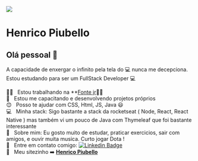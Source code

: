 <img width="auto" src="https://github.com/tgmarinho/tgmarinho/blob/master/banner.png">

# Henrico Piubello

## Olá pessoal 👋
A capacidade de enxergar o infinito pela tela do :computer: nunca me decepciona.
Estou estudando para ser um FullStack Developer :computer:

 🧡:blue_heart:  &nbsp; Estou trabalhando na **[Fonte jr](http://fontejr.com.br/)🧡:blue_heart:
 <br/> :rocket: &nbsp; Estou me capacitando e desenvolvendo projetos próprios
 <br/> :blush: &nbsp; Posso te ajudar com CSS, Html, JS, Java :smiley:
 <br/> :computer: &nbsp; Minha stack: Sigo bastante a stack da rocketseat ( Node, React, React Native ) mas também vi um pouco de Java com Thymeleaf que foi bastante interessante
 <br/> 💬  &nbsp; Sobre mim: Eu gosto muito de estudar, praticar exercicios, sair com amigos, e ouvir muita musica. Curto jogar Dota !
 <br/> :email: &nbsp; Entre em contato comigo: [![Linkedin Badge](https://img.shields.io/badge/-henricop-blue?style=flat-square&logo=Linkedin&logoColor=white&link=https://www.linkedin.com/in/henricop/)](https://www.linkedin.com/in/henricop/) 
 <br/> :rocket: &nbsp; Meu sitezinho  :arrow_right: **[Henrico Piubello](https://henricop.github.io/brand/)**
